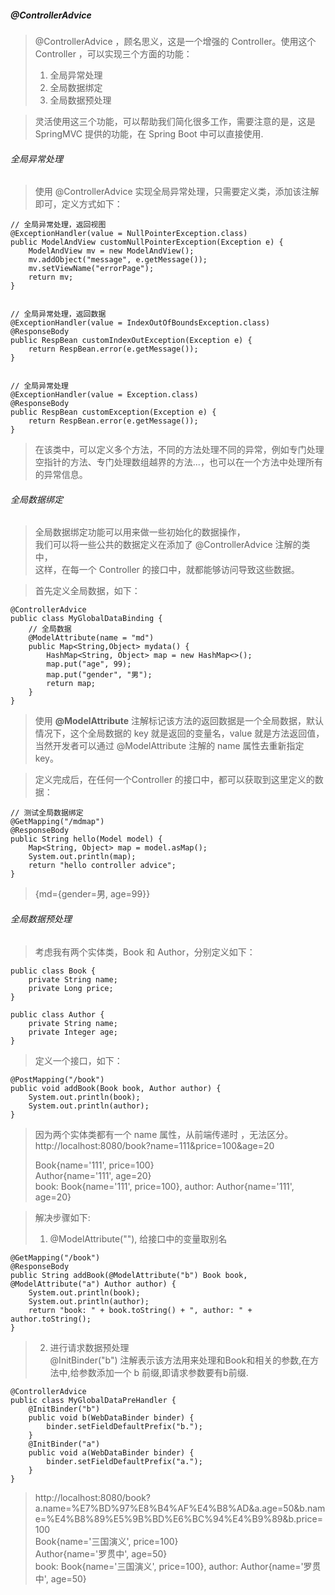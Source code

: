 ##### @ControllerAdvice

>@ControllerAdvice ，顾名思义，这是一个增强的 Controller。使用这个 Controller ，可以实现三个方面的功能：<br>
> 1. 全局异常处理
> 2. 全局数据绑定
> 3. 全局数据预处理

> 灵活使用这三个功能，可以帮助我们简化很多工作，需要注意的是，这是 SpringMVC 提供的功能，在 Spring Boot 中可以直接使用.

###### 全局异常处理

> 使用 @ControllerAdvice 实现全局异常处理，只需要定义类，添加该注解即可，定义方式如下：
    
    // 全局异常处理，返回视图
    @ExceptionHandler(value = NullPointerException.class)
    public ModelAndView customNullPointerException(Exception e) {
        ModelAndView mv = new ModelAndView();
        mv.addObject("message", e.getMessage());
        mv.setViewName("errorPage");
        return mv;
    }


    // 全局异常处理，返回数据
    @ExceptionHandler(value = IndexOutOfBoundsException.class)
    @ResponseBody
    public RespBean customIndexOutException(Exception e) {
        return RespBean.error(e.getMessage());
    }


    // 全局异常处理
    @ExceptionHandler(value = Exception.class)
    @ResponseBody
    public RespBean customException(Exception e) {
        return RespBean.error(e.getMessage());
    }

> 在该类中，可以定义多个方法，不同的方法处理不同的异常，例如专门处理空指针的方法、专门处理数组越界的方法...，也可以在一个方法中处理所有的异常信息。


###### 全局数据绑定
> 全局数据绑定功能可以用来做一些初始化的数据操作，<br>
> 我们可以将一些公共的数据定义在添加了 @ControllerAdvice 注解的类中，<br>
> 这样，在每一个  Controller 的接口中，就都能够访问导致这些数据。

> 首先定义全局数据，如下：

    @ControllerAdvice
    public class MyGlobalDataBinding {
        // 全局数据
        @ModelAttribute(name = "md")
        public Map<String,Object> mydata() {
            HashMap<String, Object> map = new HashMap<>();
            map.put("age", 99);
            map.put("gender", "男");
            return map;
        }
    }

> 使用 **@ModelAttribute** 注解标记该方法的返回数据是一个全局数据，默认情况下，这个全局数据的 key 就是返回的变量名，value 就是方法返回值，<br>
> 当然开发者可以通过 @ModelAttribute 注解的 name 属性去重新指定 key。

> 定义完成后，在任何一个Controller 的接口中，都可以获取到这里定义的数据：

    // 测试全局数据绑定
    @GetMapping("/mdmap")
    @ResponseBody
    public String hello(Model model) {
        Map<String, Object> map = model.asMap();
        System.out.println(map);
        return "hello controller advice";
    }

> {md={gender=男, age=99}}


###### 全局数据预处理

> 考虑我有两个实体类，Book 和 Author，分别定义如下：

    public class Book {
        private String name;
        private Long price;
    }

    public class Author {
        private String name;
        private Integer age;
    }


> 定义一个接口，如下：
    
    @PostMapping("/book")
    public void addBook(Book book, Author author) {
        System.out.println(book);
        System.out.println(author);
    }

> 因为两个实体类都有一个 name 属性，从前端传递时 ，无法区分。<br>
> http://localhost:8080/book?name=111&price=100&age=20 <br>
> 
> Book{name='111', price=100}<br>
> Author{name='111', age=20}<br>
> book: Book{name='111', price=100}, author: Author{name='111', age=20}


> 解决步骤如下:
> 1. @ModelAttribute(""), 给接口中的变量取别名

    @GetMapping("/book")
    @ResponseBody
    public String addBook(@ModelAttribute("b") Book book, @ModelAttribute("a") Author author) {
        System.out.println(book);
        System.out.println(author);
        return "book: " + book.toString() + ", author: " + author.toString();
    }

> 2. 进行请求数据预处理<br>
>  @InitBinder("b") 注解表示该方法用来处理和Book和相关的参数,在方法中,给参数添加一个 b 前缀,即请求参数要有b前缀.
    
    @ControllerAdvice
    public class MyGlobalDataPreHandler {
        @InitBinder("b")
        public void b(WebDataBinder binder) {
            binder.setFieldDefaultPrefix("b.");
        }
        @InitBinder("a")
        public void a(WebDataBinder binder) {
            binder.setFieldDefaultPrefix("a.");
        }
    }

> http://localhost:8080/book?a.name=%E7%BD%97%E8%B4%AF%E4%B8%AD&a.age=50&b.name=%E4%B8%89%E5%9B%BD%E6%BC%94%E4%B9%89&b.price=100 <br>
> Book{name='三国演义', price=100}<br>
> Author{name='罗贯中', age=50}<br>
> book: Book{name='三国演义', price=100}, author: Author{name='罗贯中', age=50}